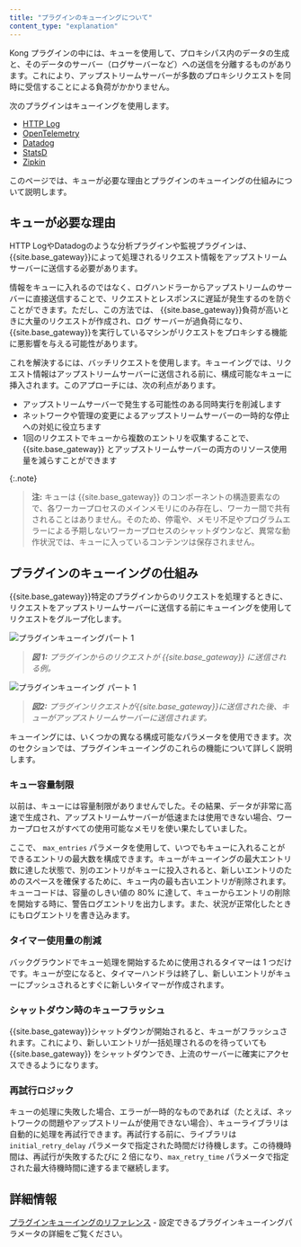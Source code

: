 ```yaml
---
title: "プラグインのキューイングについて"
content_type: "explanation"
---
```

Kong プラグインの中には、キューを使用して、プロキシパス内のデータの生成と、そのデータのサーバー（ログサーバーなど）への送信を分離するものがあります。これにより、アップストリームサーバーが多数のプロキシリクエストを同時に受信することによる負荷がかかりません。

次のプラグインはキューイングを使用します。

* [HTTP Log](/hub/kong-inc/http-log/)
* [OpenTelemetry](/hub/kong-inc/opentelemetry/)
* [Datadog](/hub/kong-inc/datadog/)
* [StatsD](/hub/kong-inc/statsd/)
* [Zipkin](/hub/kong-inc/zipkin/)

このページでは、キューが必要な理由とプラグインのキューイングの仕組みについて説明します。

キューが必要な理由
---------

HTTP LogやDatadogのような分析プラグインや監視プラグインは、{{site.base_gateway}}によって処理されるリクエスト情報をアップストリームサーバーに送信する必要があります。

情報をキューに入れるのではなく、ログハンドラーからアップストリームのサーバーに直接送信することで、リクエストとレスポンスに遅延が発生するのを防ぐことができます。ただし、この方法では、 {{site.base_gateway}}負荷が高いときに大量のリクエストが作成され、ログ サーバーが過負荷になり、 {{site.base_gateway}}を実行しているマシンがリクエストをプロキシする機能に悪影響を与える可能性があります。

これを解決するには、バッチリクエストを使用します。キューイングでは、リクエスト情報はアップストリームサーバーに送信される前に、構成可能なキューに挿入されます。このアプローチには、次の利点があります。

* アップストリームサーバーで発生する可能性のある同時実行を削減します
* ネットワークや管理の変更によるアップストリームサーバーの一時的な停止への対処に役立ちます
* 1回のリクエストでキューから複数のエントリを収集することで、{{site.base_gateway}} とアップストリームサーバーの両方のリソース使用量を減らすことができます

{:.note}
> 
> **注:** キューは {{site.base_gateway}} のコンポーネントの構造要素なので、各ワーカープロセスのメインメモリにのみ存在し、ワーカー間で共有されることはありません。そのため、停電や、メモリ不足やプログラムエラーによる予期しないワーカープロセスのシャットダウンなど、異常な動作状況では、キューに入っているコンテンツは保存されません。

プラグインのキューイングの仕組み
----------------

{{site.base_gateway}}特定のプラグインからのリクエストを処理するときに、リクエストをアップストリームサーバーに送信する前にキューイングを使用してリクエストをグループ化します。

![プラグインキューイングパート 1 ](/assets/images/products/konnect/gateway-manager/plugins/konnect-plugin-queuing-1.png)
> 
> ***図 1:** プラグインからのリクエストが {{site.base_gateway}} に送信される例。* 

![プラグインキューイング パート 1](/assets/images/products/konnect/gateway-manager/plugins/konnect-plugin-queuing-2.png)
> 
> ***図2:** プラグインリクエストが{{site.base_gateway}}に送信された後、キューがアップストリームサーバーに送信されます。* 

キューイングには、いくつかの異なる構成可能なパラメータを使用できます。次のセクションでは、プラグインキューイングのこれらの機能について詳しく説明します。

### キュー容量制限

以前は、キューには容量制限がありませんでした。その結果、データが非常に高速で生成され、アップストリームサーバーが低速または使用できない場合、ワーカープロセスがすべての使用可能なメモリを使い果たしていました。

ここで、 `max_entries` パラメータを使用して、いつでもキューに入れることができるエントリの最大数を構成できます。キューがキューイングの最大エントリ数に達した状態で、別のエントリがキューに投入されると、新しいエントリのためのスペースを確保するために、キュー内の最も古いエントリが削除されます。
キューコードは、容量のしきい値の 80% に達して、キューからエントリの削除を開始する時に、警告ログエントリを出力します。また、状況が正常化したときにもログエントリを書き込みます。

### タイマー使用量の削減

バックグラウンドでキュー処理を開始するために使用されるタイマーは 1 つだけです。キューが空になると、タイマーハンドラは終了し、新しいエントリがキューにプッシュされるとすぐに新しいタイマーが作成されます。

### シャットダウン時のキューフラッシュ

{{site.base_gateway}}シャットダウンが開始されると、キューがフラッシュされます。これにより、新しいエントリが一括処理されるのを待っていても {{site.base_gateway}} をシャットダウンでき、上流のサーバーに確実にアクセスできるようになります。

### 再試行ロジック

キューの処理に失敗した場合、エラーが一時的なものであれば（たとえば、ネットワークの問題やアップストリームが使用できない場合）、キューライブラリは自動的に処理を再試行できます。再試行する前に、ライブラリは `initial_retry_delay` パラメータで指定された時間だけ待機します。この待機時間は、再試行が失敗するたびに 2 倍になり、`max_retry_time` パラメータで指定された最大待機時間に達するまで継続します。

詳細情報
----

[プラグインキューイングのリファレンス](/gateway/{{page.release}}/kong-plugins/queue/reference/) \- 設定できるプラグインキューイングパラメータの詳細をご覧ください。

